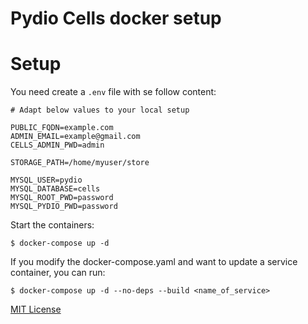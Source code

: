 # Pydio Cells docker setup

# Setup

You need create a `.env` file with se follow content:

    # Adapt below values to your local setup

    PUBLIC_FQDN=example.com
    ADMIN_EMAIL=example@gmail.com
    CELLS_ADMIN_PWD=admin

    STORAGE_PATH=/home/myuser/store

    MYSQL_USER=pydio
    MYSQL_DATABASE=cells
    MYSQL_ROOT_PWD=password
    MYSQL_PYDIO_PWD=password

Start the containers:

    $ docker-compose up -d

If you modify the docker-compose.yaml and want to update a service container, you can run:

    $ docker-compose up -d --no-deps --build <name_of_service>

[MIT License](LICENSE)
